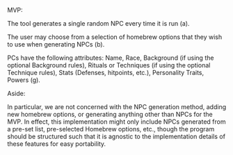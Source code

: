 MVP:

The tool generates a single random NPC every time it is run (a).

The user may choose from a selection of homebrew options that they wish to use when generating NPCs (b).

PCs have the following attributes: Name, Race, Background (if using the optional Background rules), Rituals or Techniques (if using the optional Technique rules), Stats (Defenses, hitpoints, etc.), Personality Traits, Powers (g).

Aside:

In particular, we are not concerned with the NPC generation method, adding new homebrew options, or generating anything other than NPCs for the MVP. In effect, this implementation might only include NPCs generated from a pre-set list, pre-selected Homebrew options, etc., though the program should be structured such that it is agnostic to the implementation details of these features for easy portability.
